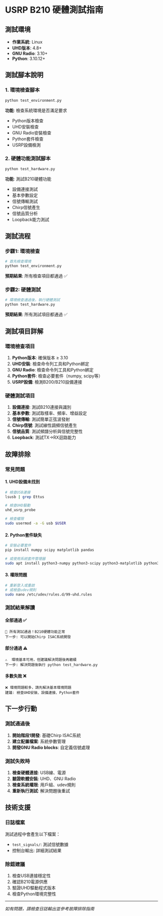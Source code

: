 # USRP B210 硬體測試指南

## 測試環境
- **作業系統**: Linux
- **UHD版本**: 4.8+
- **GNU Radio**: 3.10+
- **Python**: 3.10.12+

## 測試腳本說明

### 1. 環境檢查腳本
```bash
python test_environment.py
```
**功能**: 檢查系統環境是否滿足要求
- Python版本檢查
- UHD安裝檢查
- GNU Radio安裝檢查
- Python套件檢查
- USRP設備檢測

### 2. 硬體功能測試腳本
```bash
python test_hardware.py
```
**功能**: 測試B210硬體功能
- 設備連接測試
- 基本參數設定
- 信號傳輸測試
- Chirp信號產生
- 信號品質分析
- Loopback能力測試

## 測試流程

### 步驟1: 環境檢查
```bash
# 首先檢查環境
python test_environment.py
```
**預期結果**: 所有檢查項目都通過 ✅

### 步驟2: 硬體測試
```bash
# 環境檢查通過後，執行硬體測試
python test_hardware.py
```
**預期結果**: 所有測試項目都通過 ✅

## 測試項目詳解

### 環境檢查項目
1. **Python版本**: 確保版本 ≥ 3.10
2. **UHD安裝**: 檢查命令列工具和Python綁定
3. **GNU Radio**: 檢查命令列工具和Python綁定
4. **Python套件**: 檢查必要套件（numpy, scipy等）
5. **USRP設備**: 檢測B200/B210設備連接

### 硬體測試項目
1. **設備連接**: 測試B210連接與識別
2. **基本參數**: 測試取樣率、頻率、增益設定
3. **信號傳輸**: 測試簡單正弦波發射
4. **Chirp信號**: 測試線性調頻信號產生
5. **信號品質**: 測試頻譜分析與信號完整性
6. **Loopback**: 測試TX→RX迴路能力

## 故障排除

### 常見問題

#### 1. UHD設備未找到
```bash
# 檢查USB連接
lsusb | grep Ettus

# 檢查UHD驅動
uhd_usrp_probe

# 檢查權限
sudo usermod -a -G usb $USER
```

#### 2. Python套件缺失
```bash
# 安裝必要套件
pip install numpy scipy matplotlib pandas

# 或使用系統套件管理器
sudo apt install python3-numpy python3-scipy python3-matplotlib python3-pandas
```

#### 3. 權限問題
```bash
# 重新登入或重啟
# 或檢查udev規則
sudo nano /etc/udev/rules.d/99-uhd.rules
```

### 測試結果解讀

#### 全部通過 ✅
```
🎉 所有測試通過！B210硬體功能正常
下一步: 可以開始Chirp ISAC系統開發
```

#### 部分通過 ⚠️
```
⚠️  環境基本可用，但建議解決問題後再繼續
下一步: 解決問題後執行 python test_hardware.py
```

#### 多數失敗 ❌
```
❌ 環境問題較多，請先解決基本環境問題
建議: 檢查UHD安裝、設備連接、Python套件
```

## 下一步行動

### 測試通過後
1. **開始階段1開發**: 基礎Chirp ISAC系統
2. **建立配置檔案**: 系統參數管理
3. **開發GNU Radio blocks**: 自定義信號處理

### 測試失敗時
1. **檢查硬體連接**: USB線、電源
2. **驗證軟體安裝**: UHD、GNU Radio
3. **檢查系統權限**: 用戶組、udev規則
4. **重新執行測試**: 解決問題後重試

## 技術支援

### 日誌檔案
測試過程中會產生以下檔案：
- `test_signals/`: 測試信號數據
- 控制台輸出: 詳細測試結果

### 除錯建議
1. 檢查USB連接穩定性
2. 確認B210電源供應
3. 驗證UHD驅動程式版本
4. 檢查Python環境完整性

---

*如有問題，請檢查日誌輸出並參考故障排除指南*
